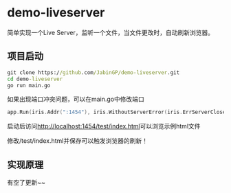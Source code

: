# demo-liveserver

简单实现一个Live Server，监听一个文件，当文件更改时，自动刷新浏览器。

## 项目启动

```cmd
git clone https://github.com/JabinGP/demo-liveserver.git
cd demo-liveserver
go run main.go
```

如果出现端口冲突问题，可以在main.go中修改端口

```go
app.Run(iris.Addr(":1454"), iris.WithoutServerError(iris.ErrServerClosed))
```

启动后访问[http://localhost:1454/test/index.html](http://localhost:1454/test/index.html)可以浏览示例html文件

修改/test/index.html并保存可以触发浏览器的刷新！

## 实现原理

有空了更新~~